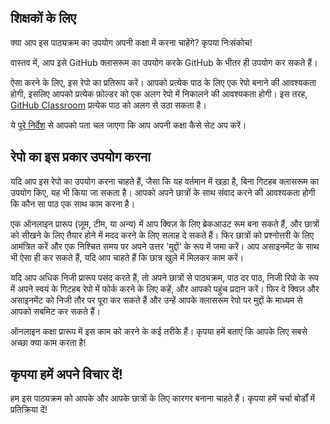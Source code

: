 ## शिक्षकों के लिए

क्या आप इस पाठ्यक्रम का उपयोग अपनी कक्षा में करना चाहेंगे? कृपया निःसंकोच!

वास्तव में, आप इसे GitHub क्लासरूम का उपयोग करके GitHub के भीतर ही उपयोग कर सकते हैं।

ऐसा करने के लिए, इस रेपो का प्रतिरूप करें। आपको प्रत्येक पाठ के लिए एक रेपो बनाने की आवश्यकता होगी, इसलिए आपको प्रत्येक फ़ोल्डर को एक अलग रेपो में निकालने की आवश्यकता होगी। इस तरह, [GitHub Classroom](https://classroom.github.com/classrooms) प्रत्येक पाठ को अलग से उठा सकता है।

ये [पूरे निर्देश](https://github.blog/2020-03-18-set-up-your-digital-classroom-with-github-classroom/) से आपको पता चल जाएगा कि आप अपनी कक्षा कैसे सेट अप करें।

## रेपो का इस प्रकार उपयोग करना

यदि आप इस रेपो का उपयोग करना चाहते हैं, जैसा कि यह वर्तमान में खड़ा है, बिना गिटहब क्लासरूम का उपयोग किए, यह भी किया जा सकता है। आपको अपने छात्रों के साथ संवाद करने की आवश्यकता होगी कि कौन सा पाठ एक साथ काम करना है।

एक ऑनलाइन प्रारूप (ज़ूम, टीम, या अन्य) में आप क्विज़ के लिए ब्रेकआउट रूम बना सकते हैं, और छात्रों को सीखने के लिए तैयार होने में मदद करने के लिए सलाह दे सकते हैं। फिर छात्रों को प्रश्नोत्तरी के लिए आमंत्रित करें और एक निश्चित समय पर अपने उत्तर 'मुद्दों' के रूप में जमा करें। आप असाइनमेंट के साथ भी ऐसा ही कर सकते हैं, यदि आप चाहते हैं कि छात्र खुले में मिलकर काम करें।

यदि आप अधिक निजी प्रारूप पसंद करते हैं, तो अपने छात्रों से पाठ्यक्रम, पाठ दर पाठ, निजी रिपो के रूप में अपने स्वयं के गिटहब रेपो में फोर्क करने के लिए कहें, और आपको पहुंच प्रदान करें। फिर वे क्विज़ और असाइनमेंट को निजी तौर पर पूरा कर सकते हैं और उन्हें आपके क्लासरूम रेपो पर मुद्दों के माध्यम से आपको सबमिट कर सकते हैं।

ऑनलाइन कक्षा प्रारूप में इस काम को करने के कई तरीके हैं। कृपया हमें बताएं कि आपके लिए सबसे अच्छा क्या काम करता है!

## कृपया हमें अपने विचार दें!

हम इस पाठ्यक्रम को आपके और आपके छात्रों के लिए कारगर बनाना चाहते हैं। कृपया हमें चर्चा बोर्डों में प्रतिक्रिया दें!
